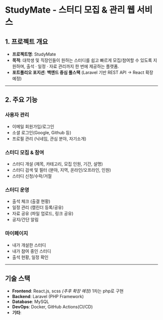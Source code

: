 #  StudyMate - 스터디 모집 & 관리 웹 서비스

## 1. 프로젝트 개요
- **프로젝트명**: StudyMate  
- **목적**: 대학생 및 직장인들이 원하는 스터디를 쉽고 빠르게 모집/참여할 수 있도록 지원하며, 출석 · 일정 · 자료 관리까지 한 번에 제공하는 플랫폼.  
- **포트폴리오 포지션**: **백엔드 중심 풀스택** (Laravel 기반 REST API → React 확장 예정)  

---

## 2. 주요 기능
### 사용자 관리
- 이메일 회원가입/로그인
- 소셜 로그인(Google, Github 등)
- 프로필 관리 (닉네임, 관심 분야, 자기소개)

### 스터디 모집 & 참여
- 스터디 개설 (제목, 카테고리, 모집 인원, 기간, 설명)
- 스터디 검색 및 필터 (분야, 지역, 온라인/오프라인, 인원)
- 스터디 신청/수락/거절

### 스터디 운영
- 출석 체크 (출결 현황)
- 일정 관리 (캘린더 등록/공유)
- 자료 공유 (파일 업로드, 링크 공유)
- 공지/간단 알림

### 마이페이지
- 내가 개설한 스터디
- 내가 참여 중인 스터디
- 출석 현황, 일정 확인

---

## 기술 스택
- **Frontend**: React.js, scss *(추후 확장 예정)* 1차는 php로 구현
- **Backend**: Laravel (PHP Framework)
- **Database**: MySQL
- **DevOps**: Docker, GitHub Actions(CI/CD)
- **기타**: 
